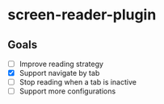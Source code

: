 # screen-reader-plugin

## Goals

- [ ] Improve reading strategy
- [x] Support navigate by tab
- [ ] Stop reading when a tab is inactive
- [ ] Support more configurations
